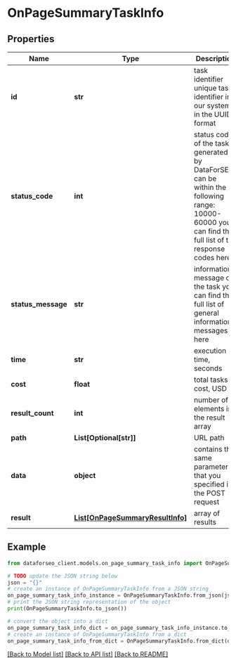 # OnPageSummaryTaskInfo


## Properties

Name | Type | Description | Notes
------------ | ------------- | ------------- | -------------
**id** | **str** | task identifier unique task identifier in our system in the UUID format | [optional] 
**status_code** | **int** | status code of the task generated by DataForSEO, can be within the following range: 10000-60000 you can find the full list of the response codes here | [optional] 
**status_message** | **str** | informational message of the task you can find the full list of general informational messages here | [optional] 
**time** | **str** | execution time, seconds | [optional] 
**cost** | **float** | total tasks cost, USD | [optional] 
**result_count** | **int** | number of elements in the result array | [optional] 
**path** | **List[Optional[str]]** | URL path | [optional] 
**data** | **object** | contains the same parameters that you specified in the POST request | [optional] 
**result** | [**List[OnPageSummaryResultInfo]**](OnPageSummaryResultInfo.md) | array of results | [optional] 

## Example

```python
from dataforseo_client.models.on_page_summary_task_info import OnPageSummaryTaskInfo

# TODO update the JSON string below
json = "{}"
# create an instance of OnPageSummaryTaskInfo from a JSON string
on_page_summary_task_info_instance = OnPageSummaryTaskInfo.from_json(json)
# print the JSON string representation of the object
print(OnPageSummaryTaskInfo.to_json())

# convert the object into a dict
on_page_summary_task_info_dict = on_page_summary_task_info_instance.to_dict()
# create an instance of OnPageSummaryTaskInfo from a dict
on_page_summary_task_info_from_dict = OnPageSummaryTaskInfo.from_dict(on_page_summary_task_info_dict)
```
[[Back to Model list]](../README.md#documentation-for-models) [[Back to API list]](../README.md#documentation-for-api-endpoints) [[Back to README]](../README.md)



